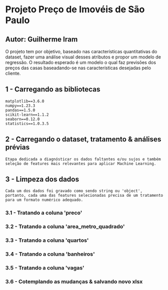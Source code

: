 # Projeto Preço de Imovéis de São Paulo

## Autor: Guilherme Iram

O projeto tem por objetivo, baseado nas características quantitativas do dataset, fazer uma análise visual desses atributos e propor um modelo de regressão.
O resultado esperado é um modelo o qual faz previsões dos preços das casas baseadando-se nas características desejadas pelo cliente.

## 1 - Carregando as bibliotecas
   
    matplotlib==3.6.0
    numpy==1.23.3
    pandas==1.5.0
    scikit-learn==1.1.2
    seaborn==0.12.0
    statistics==1.0.3.5

## 2 - Carregando o dataset, tratamento & análises prévias
    
    Etapa dedicada a diagnósticar os dados faltantes e/ou sujos e também seleção de features mais relevantes para aplicar Machine Learning. 

## 3 - Limpeza dos dados
    
    Cada um dos dados foi gravado como sendo string ou 'object',   portanto, cada uma das features selecionadas precisa de um tratamento para um formato numérico adequado.

### 3.1 - Tratando a coluna 'preco'
### 3.2 - Tratando a coluna 'area_metro_quadrado'
### 3.3 - Tratando a coluna 'quartos'
### 3.4 - Tratando a coluna 'banheiros'
### 3.5 - Tratando a coluna 'vagas'
### 3.6 - Cotemplando as mudanças & salvando novo xlsx

